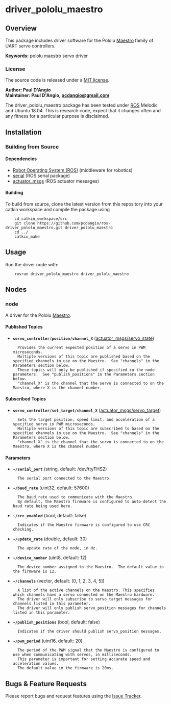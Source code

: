 # driver_pololu_maestro

## Overview

This package includes driver software for the Pololu [Maestro] family of UART servo controllers.

**Keywords:** pololu maestro servo driver

### License

The source code is released under a [MIT license](LICENSE).

**Author: Paul D'Angio<br />
Maintainer: Paul D'Angio, pcdangio@gmail.com**

The driver_pololu_maestro package has been tested under [ROS] Melodic and Ubuntu 18.04. This is research code, expect that it changes often and any fitness for a particular purpose is disclaimed.

## Installation

### Building from Source

#### Dependencies

- [Robot Operating System (ROS)](http://wiki.ros.org) (middleware for robotics)
- [serial](http://wiki.ros.org/serial) (ROS serial package)
- [actuator_msgs](https://github.com/pcdangio/ros-actuator_msgs) (ROS actuator messages)

#### Building

To build from source, clone the latest version from this repository into your catkin workspace and compile the package using

        cd catkin_workspace/src
        git clone https://github.com/pcdangio/ros-driver_pololu_maestro.git driver_pololu_maestro
        cd ../
        catkin_make

## Usage

Run the driver node with:

        rosrun driver_pololu_maestro driver_pololu_maestro

## Nodes

### node

A driver for the Pololu [Maestro].


#### Published Topics
* **`servo_controller/position/channel_X`** ([actuator_msgs/servo_state](https://github.com/pcdangio/ros-actuator_msgs/blob/master/msg/servo_state.msg))

        Provides the current expected position of a servo in PWM microseconds.
        Multiple versions of this topic are published based on the specified channels in use on the Maestro.  See "channels" in the Parameters section below.
        These topics will only be published if specified in the node parameters.  See "publish_positions" in the Parameters section below.
        "channel_X" is the channel that the servo is connected to on the Maestro, where X is the channel number.

#### Subscribed Topics

* **`servo_controller/set_target/channel_X`** ([actuator_msgs/servo_target](https://github.com/pcdangio/ros-actuator_msgs/blob/master/msg/servo_target.msg))

        Sets the target position, speed limit, and acceleration of a specified servo in PWM microseconds.
        Multiple versions of this topic are subscribed to based on the specified channels in use on the Maestro.  See "channels" in the Parameters section below.
        "channel_X" is the channel that the servo is connected to on the Maestro, where X is the channel number.

#### Parameters

* **`~/serial_port`** (string, default: /dev/ttyTHS2)

        The serial port connected to the Maestro.

* **`~/baud_rate`** (uint32, default: 57600)

        The baud rate used to communicate with the Maestro.
        By default, the Maestro firmware is configured to auto-detect the baud rate being used here.

* **`~/crc_enabled`** (bool, default: false)

        Indicates if the Maestro firmware is configured to use CRC checking.

* **`~/update_rate`** (double, default: 30)

        The update rate of the node, in Hz.

* **`~/device_number`** (uint8, default: 12)

        The device number assigned to the Maestro.  The default value in the firmware is 12.

* **`~/channels`** (vector<uint8>, default: [0, 1, 2, 3, 4, 5])

        A list of the active channels on the Maestro. This specifies which channels have a servo connected on the Maestro hardware.
        The driver will only subscribe to servo_target messages for channels listed in this parameter.
        The driver will only publish servo_position messages for channels listed in this parameter.

* **`~/publish_positions`** (bool, default: false)

        Indicates if the driver should publish servo_position messages.

* **`~/pwm_period`** (uint16, default: 20)

        The period of the PWM signal that the Maestro is configured to use when communicating with servos, in milliseconds.
        This parameter is important for setting accurate speed and acceleration values.
        The default value in the firmware is 20ms.


## Bugs & Feature Requests

Please report bugs and request features using the [Issue Tracker](https://github.com/pcdangio/ros-driver_pololu_maestro/issues).


[ROS]: http://www.ros.org
[Maestro]: https://www.pololu.com/product/1350
